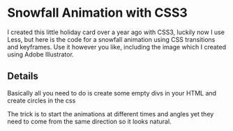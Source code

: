 
Snowfall Animation with CSS3
============================

I created this little holiday card over a year ago with CSS3, luckily now I use Less,
but here is the code for a snowfall animation using CSS transitions and keyframes.
Use it however you like, including the image which I created using Adobe Illustrator.

Details
-------

Basically all you need to do is create some empty divs in your HTML 
and create circles in the css
        <div class="snowOne"></div>
        <div class="snowTwo"></div>
        <div class="snowThree"></div>
        <div class="snowFour"></div>
        <div class="snowFive"></div>
        <div class="snowSix"></div>
        <div class="snowTwo" id="moveTwo"></div>
        <div class="snowOne" id="moveOne"></div>
        <div class="snowThree" id="moveThree"></div>
        <div class="snowFive" id="moveFive"></div>
        <div class="snowOne" id="slowOne"></div>
        <div class="snowSix" id="moveSix"></div>

The trick is to start the animations at different times and angles 
yet they need to come from the same direction so it looks natural.


